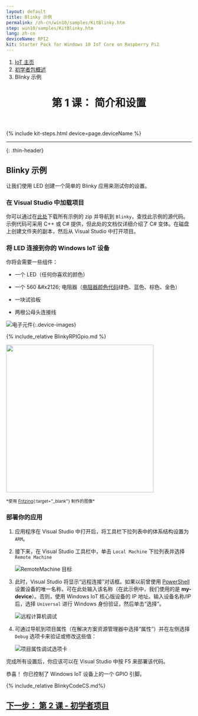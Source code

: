```yaml
---
layout: default
title: Blinky 示例
permalink: /zh-cn/win10/samples/KitBlinky.htm
step: win10/samples/KitBlinky.htm
lang: zh-cn
deviceName: RPI2
kit: Starter Pack for Windows 10 IoT Core on Raspberry Pi2
---
```

<div class="row">
  <div class="col-xs-24">
    <ol class="breadcrumb">
      <li><a href="https://developer.microsoft.com/zh-cn/windows/iot">IoT 主页</a></li>
      <li><a href="{{site.baseurl}}/{{page.lang}}/win10/AdafruitMakerKit.htm">初学者包概述</a></li>
      <li class="active">Blinky 示例</li>
    </ol>
    <header class="page-title-header">
      <h1 class="page-title">第 1 课： 简介和设置</h1>
    </header>
  </div>
</div>

{% include kit-steps.html device=page.deviceName %}

<hr/>

{: .thin-header}
## Blinky 示例

让我们使用 LED 创建一个简单的 Blinky 应用来测试你的设置。

### 在 Visual Studio 中加载项目

你可以通过在[此处](https://github.com/ms-iot/adafruitsample/archive/master.zip)下载所有示例的 zip 并导航到 `Blinky`，查找此示例的源代码。示例代码可采用 C++ 或 C\# 提供，但此处的文档仅详细介绍了 C\# 变体。在磁盘上创建文件夹的副本，然后从 Visual Studio 中打开项目。

### 将 LED 连接到你的 Windows IoT 设备

你将会需要一些组件：

* 一个 LED（任何你喜欢的颜色）

* 一个 560 &\#x2126; 电阻器（[电阻器颜色代码](https://en.wikipedia.org/wiki/Electronic_color_code)绿色、蓝色、棕色、金色）

* 一块试验板
* 两根公母头连接线

![电子元件]({{site.baseurl}}/Resources/images/AdafruitStarterPack/KitBlinkyMaterials.jpg){:.device-images}

{% include_relative BlinkyRPIGpio.md %}

<img class="device-images" src="{{site.baseurl}}/Resources/images/Blinky/breadboard_assembled_rpi2_kit.jpg" height="400">

<sub>\*使用 [Fritzing](http://fritzing.org/){:target="_blank"} 制作的图像\*</sub>

### 部署你的应用

1. 应用程序在 Visual Studio 中打开后，将工具栏下拉列表中的体系结构设置为 `ARM`。

2. 接下来，在 Visual Studio 工具栏中，单击 `Local Machine` 下拉列表并选择 `Remote Machine`<br/>

    ![RemoteMachine 目标]({{site.baseurl}}/Resources/images/AppDeployment/piKit-remote-machine-debugging.png)

3. 此时，Visual Studio 将显示“远程连接”对话框。如果以前曾使用 [PowerShell]({{site.baseurl}}/{{page.lang}}/win10/samples/PowerShell.htm) 设置设备的唯一名称，可在此处输入该名称（在此示例中，我们使用的是 **my-device**）。否则，使用 Windows IoT 核心版设备的 IP 地址。输入设备名称/IP 后，选择 `Universal` 进行 Windows 身份验证，然后单击“选择”。

    ![远程计算机调试]({{site.baseurl}}/Resources/images/AppDeployment/cs-remote-connections.PNG)

4. 可通过导航到项目属性（在解决方案资源管理器中选择“属性”）并在左侧选择 `Debug` 选项卡来验证或修改这些值：

    ![项目属性调试选项卡]({{site.baseurl}}/Resources/images/AppDeployment/cs-debug-project-properties.PNG)

完成所有设置后，你应该可以在 Visual Studio 中按 F5 来部署该代码。

恭喜！ 你已控制了 Windows IoT 设备上的一个 GPIO 引脚。

{% include_relative BlinkyCodeCS.md%}

<div class="row lineTop">
  <div class="text-right col-xs-24">
    <h2 class="thin-header"><a href="{{site.baseurl}}/{{page.lang}}/win10/samples/WorldMapOfMakers.htm">下一步： 第 2 课 - 初学者项目</a></h2>
  </div>
</div>
